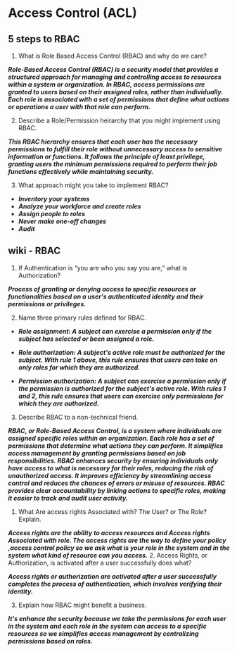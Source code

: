 # Access Control (ACL)
## 5 steps to RBAC

1. What is Role Based Access Control (RBAC) and why do we care?  

***Role-Based Access Control (RBAC) is a security model that provides a structured approach for managing and controlling access to resources within a system or organization. In RBAC, access permissions are granted to users based on their assigned roles, rather than individually. Each role is associated with a set of permissions that define what actions or operations a user with that role can perform.***

2. Describe a Role/Permission heirarchy that you might implement using RBAC. 

***This RBAC hierarchy ensures that each user has the necessary permissions to fulfill their role without unnecessary access to sensitive information or functions. It follows the principle of least privilege, granting users the minimum permissions required to perform their job functions effectively while maintaining security.***

3. What approach might you take to implement RBAC?  

- ***Inventory your systems***
- ***Analyze your workforce and create roles***
- ***Assign people to roles***
- ***Never make one-off changes***
- ***Audit***

## wiki - RBAC

1. If Authentication is “you are who you say you are,” what is Authorization?

***Process of granting or denying access to specific resources or functionalities based on a user's authenticated identity and their permissions or privileges.***

2. Name three primary rules defined for RBAC.
- ***Role assignment: A subject can exercise a permission only if the subject has selected or been assigned a role.***

- ***Role authorization: A subject's active role must be authorized for the subject. With rule 1 above, this rule ensures that users can take on only roles for which they are authorized.***

- ***Permission authorization: A subject can exercise a permission only if the permission is authorized for the subject's active role. With rules 1 and 2, this rule ensures that users can exercise only permissions for which they are authorized.***

3. Describe RBAC to a non-technical friend.

***RBAC, or Role-Based Access Control, is a system where individuals are assigned specific roles within an organization. Each role has a set of permissions that determine what actions they can perform. It simplifies access management by granting permissions based on job responsibilities. RBAC enhances security by ensuring individuals only have access to what is necessary for their roles, reducing the risk of unauthorized access. It improves efficiency by streamlining access control and reduces the chances of errors or misuse of resources. RBAC provides clear accountability by linking actions to specific roles, making it easier to track and audit user activity.***

1. What Are access rights Associated with? The User? or The Role? Explain.

***Access rights are the ability to access resources and Access rights Associated with role. The access rights are the way to define your policy ,access control policy so we ask what is your role in the system and in the system what kind of resource can you access.***
2. Access Rights, or Authorization, is activated after a user successfully does what?

***Access rights or authorization are activated after a user successfully completes the process of authentication, which involves verifying their identity.***

3. Explain how RBAC might benefit a business.

***It's enhance the security because we take the permissions for each user in the system and each role in the system can access to a specific resources so we simplifies access management by centralizing permissions based on roles.***